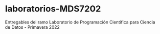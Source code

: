 # laboratorios-MDS7202
Entregables del ramo Laboratorio de Programación Científica para Ciencia de Datos - Primavera 2022
